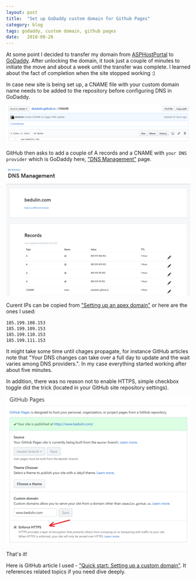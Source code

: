 ```yaml
---
layout: post
title:  "Set up GoDaddy custom domain for Github Pages"
category: blog
tags: godaddy, custom domain, github pages
date:   2018-08-26
---
```

At some point I decided to transfer my domain from [ASPHostPortal][asphostportal] to [GoDaddy][godaddy]. After unlocking the domain, it took just a couple of minutes to initiate the move and about a week until the transfer was complete. I learned about the fact of completion when the site stopped working :)

In case new site is being set up, a CNAME file with your custom domain name needs to be added to the repository before configuring DNS in GoDaddy.

![image](/img/posts/2018-08-26-set-up-godaddy-custom-domain-with-github-pages/CNAME.png)

GitHub then asks to add a couple of A records and a CNAME with `your DNS provider` which is GoDaddy here, ["DNS Management"](https://dcc.godaddy.com/manage/dns) page.

![image](/img/posts/2018-08-26-set-up-godaddy-custom-domain-with-github-pages/dns-mgmt.png)

Curent IPs can be copied from ["Setting up an apex domain"][set-up-apex-ips] or here are the ones I used:

```
185.199.108.153
185.199.109.153
185.199.110.153
185.199.111.153
```

It might take some time until chages propagate, for instance GitHub articles note that "Your DNS changes can take over a full day to update and the wait varies among DNS providers.". In my case everything started working after about five minutes.

In addition, there was no reason not to enable HTTPS, simple checkbox toggle did the trick (located in your GitHub site repository settings).

![image](/img/posts/2018-08-26-set-up-godaddy-custom-domain-with-github-pages/https.png)

That's it!

Here is GitHub article I used - ["Quick start: Setting up a custom domain"][set-up-custom-domain]. It references related topics if you need dive deeply.

[asphostportal]: https://www.asphostportal.com/
[godaddy]: https://www.godaddy.com/
[set-up-apex-ips]: https://help.github.com/articles/setting-up-an-apex-domain/#configuring-a-records-with-your-dns-provider
[set-up-custom-domain]: [https://help.github.com/articles/quick-start-setting-up-a-custom-domain]